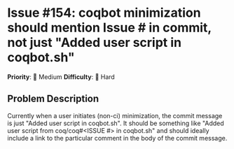 # Issue #154: coqbot minimization should mention Issue # in commit, not just "Added user script in coqbot.sh"

**Priority**: 🔧 Medium
**Difficulty**: 🔴 Hard

## Problem Description

Currently when a user initiates (non-ci) minimization, the commit message is just "Added user script in coqbot.sh".  It should be something like "Added user script from coq/coq#<ISSUE #> in coqbot.sh" and should ideally include a link to the particular comment in the body of the commit message.
